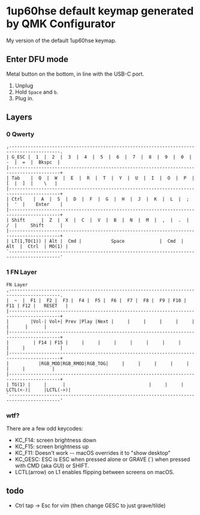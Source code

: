 # 1up60hse default keymap generated by QMK Configurator

My version of the default 1up60hse keymap.

## Enter DFU mode
Metal button on the bottom, in line with the USB-C port.

1. Unplug
1. Hold `Space` and `b`.
1. Plug in.


## Layers

### 0 Qwerty
```
,-----------------------------------------------------------------------------------------.
| G_ESC |  1  |  2  |  3  |  4  |  5  |  6  |  7  |  8  |  9  |  0  |  -  |  =  |  Bkspc  |
|-----------------------------------------------------------------------------------------+
| Tab    |  Q  |  W  |  E  |  R  |  T  |  Y  |  U  |  I  |  O  |  P  |  [  |  ]  |    \   |
|-----------------------------------------------------------------------------------------+
| Ctrl    |  A  |  S  |  D  |  F  |  G  |  H  |  J  |  K  |  L  |  ;  |  '  |    Enter    |
|-----------------------------------------------------------------------------------------+
| Shift      |  Z  |  X  |  C  |  V  |  B  |  N  |  M  |  ,  |  .  |  /  |     Shift      |
|-----------------------------------------------------------------------------------------+
| LT(1,TO(1)) | Alt |  Cmd |           Space             |  Cmd  |  Alt  |  Ctrl  | MO(1) |
`-----------------------------------------------------------------------------------------'
```

### 1 FN Layer
```
FN Layer
,-----------------------------------------------------------------------------------------.
|  ~  |  F1 |  F2 |  F3 |  F4 |  F5 |  F6 |  F7 |  F8 |  F9 | F10 | F11 | F12 |   RESET   |
|-----------------------------------------------------------------------------------------+
|        |Vol-| Vol+| Prev |Play |Next |     |     |     |     |     |      |      |      |
|-----------------------------------------------------------------------------------------+
|         | F14 | F15 |     |     |     |     |     |     |     |     |     |             |
|-----------------------------------------------------------------------------------------+
|           |RGB_MOD|RGB_RMOD|RGB_TOG|     |     |     |     |     |     |     |          |
|-----------------------------------------------------------------------------------------+
| TG(1) |     |      |                               |     |     | LCTL(<-)|     |LCTL(->)|
`-----------------------------------------------------------------------------------------'
```

### wtf?
There are a few odd keycodes:
- KC_F14: screen brightness down
- KC_F15: screen brightness up
- KC_F11: Doesn't work -- macOS overrides it to "show desktop"
- KC_GESC: ESC is ESC when pressed alone or GRAVE (`) when pressed with CMD (aka GUI) or SHIFT.
- LCTL(arrow) on L1 enables flipping between screens on macOS.

## todo
- Ctrl tap -> Esc for vim (then change GESC to just grave/tilde)
